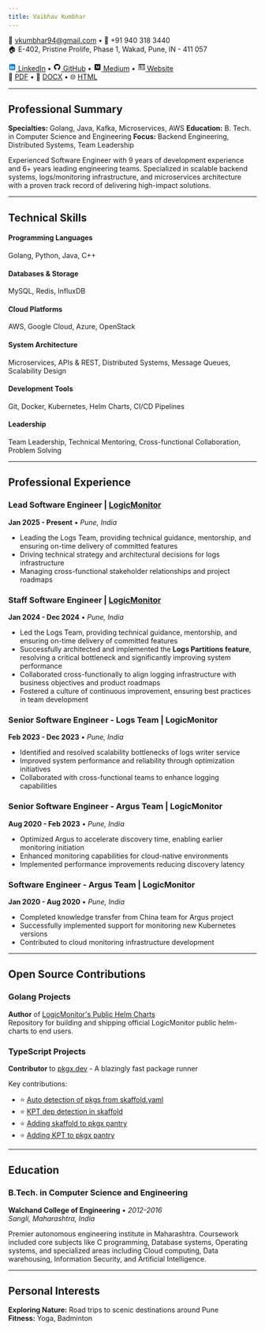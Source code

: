 ```yaml
---
title: Vaibhav Kumbhar
---
```


<div class="header">
<div class="contact-info">

📧 vkumbhar94@gmail.com • 📱 +91 940 318 3440<br>
🏠 E-402, Pristine Prolife, Phase 1, Wakad, Pune, IN - 411 057<br>

<div class="social-links">
<a href="https://www.linkedin.com/in/beingvaibhav/"><img src="./icons8-linkedin.svg" alt="LinkedIn" width="16" height="16"> LinkedIn</a> • 
<a href="https://github.com/vkumbhar94"><img src="./icons8-github.svg" alt="GitHub" width="16" height="16"> GitHub</a> • 
<a href="https://medium.com/@vkumbhar94"><img src="./icons8-medium.svg" alt="Medium" width="16" height="16"> Medium</a> • 
<a href="https://vkumbhar94.github.io/personal-website/"><img src="./icons8-personal-website.svg" alt="Website" width="16" height="16"> Website</a>
</div>
<div class="download-links">
📄 <a href="https://vkumbhar94.github.io/resume/index.pdf">PDF</a> • 📝 <a href="https://vkumbhar94.github.io/resume/index.docx">DOCX</a> • 🌐 <a href="https://vkumbhar94.github.io/resume">HTML</a>
</div>
</div>
</div>

---

## Professional Summary

**Specialties:** Golang, Java, Kafka, Microservices, AWS
**Education:** B. Tech. in Computer Science and Engineering
**Focus:** Backend Engineering, Distributed Systems, Team Leadership

Experienced Software Engineer with 9 years of development experience and 6+ years leading engineering teams. Specialized in scalable backend systems, logs/monitoring infrastructure, and microservices architecture with a proven track record of delivering high-impact solutions.

---

## Technical Skills

<div class="skills-grid">
<div class="skill-category">
<h4>Programming Languages</h4>
Golang, Python, Java, C++
</div>

<div class="skill-category">
<h4>Databases & Storage</h4>
MySQL, Redis, InfluxDB
</div>

<div class="skill-category">
<h4>Cloud Platforms</h4>
AWS, Google Cloud, Azure, OpenStack
</div>

<div class="skill-category">
<h4>System Architecture</h4>
Microservices, APIs & REST, Distributed Systems, Message Queues, Scalability Design
</div>

<div class="skill-category">
<h4>Development Tools</h4>
Git, Docker, Kubernetes, Helm Charts, CI/CD Pipelines
</div>

<div class="skill-category">
<h4>Leadership</h4>
Team Leadership, Technical Mentoring, Cross-functional Collaboration, Problem Solving
</div>
</div>

---

## Professional Experience

### Lead Software Engineer | [LogicMonitor](https://www.logicmonitor.com)

**Jan 2025 - Present** • _Pune, India_

- Leading the Logs Team, providing technical guidance, mentorship, and ensuring on-time delivery of committed features
- Driving technical strategy and architectural decisions for logs infrastructure
- Managing cross-functional stakeholder relationships and project roadmaps

### Staff Software Engineer | [LogicMonitor](https://www.logicmonitor.com)

**Jan 2024 - Dec 2024** • _Pune, India_

- Led the Logs Team, providing technical guidance, mentorship, and ensuring on-time delivery of committed features
- Successfully architected and implemented the **Logs Partitions feature**, resolving a critical bottleneck and significantly improving system performance
- Collaborated cross-functionally to align logging infrastructure with business objectives and product roadmaps
- Fostered a culture of continuous improvement, ensuring best practices in team development

### Senior Software Engineer - Logs Team | LogicMonitor

**Feb 2023 - Dec 2023** • _Pune, India_

- Identified and resolved scalability bottlenecks of logs writer service
- Improved system performance and reliability through optimization initiatives
- Collaborated with cross-functional teams to enhance logging capabilities

### Senior Software Engineer - Argus Team | LogicMonitor

**Aug 2020 - Feb 2023** • _Pune, India_

- Optimized Argus to accelerate discovery time, enabling earlier monitoring initiation
- Enhanced monitoring capabilities for cloud-native environments
- Implemented performance improvements reducing discovery latency

### Software Engineer - Argus Team | LogicMonitor

**Jan 2020 - Aug 2020** • _Pune, India_

- Completed knowledge transfer from China team for Argus project
- Successfully implemented support for monitoring new Kubernetes versions
- Contributed to cloud monitoring infrastructure development

---

## Open Source Contributions

### Golang Projects

**Author** of [LogicMonitor's Public Helm Charts](https://github.com/logicmonitor/helm-charts)  
Repository for building and shipping official LogicMonitor public helm-charts to end users.

### TypeScript Projects

**Contributor** to [pkgx.dev](https://pkgx.dev/) - A blazingly fast package runner

Key contributions:

- ⭐ [Auto detection of pkgs from skaffold.yaml](https://github.com/pkgxdev/pkgx/pull/810)
- ⭐ [KPT dep detection in skaffold](https://github.com/pkgxdev/pkgx/pull/825)
- ⭐ [Adding skaffold to pkgx pantry](https://github.com/pkgxdev/pantry/pull/3660)
- ⭐ [Adding KPT to pkgx pantry](https://github.com/pkgxdev/pantry/pull/3667)

---

## Education

### B.Tech. in Computer Science and Engineering

**Walchand College of Engineering** • _2012-2016_  
_Sangli, Maharashtra, India_

Premier autonomous engineering institute in Maharashtra. Coursework included core subjects like C programming, Database systems, Operating systems, and specialized areas including Cloud computing, Data warehousing, Information Security, and Artificial Intelligence.

---

## Personal Interests

**Exploring Nature:** Road trips to scenic destinations around Pune  
**Fitness:** Yoga, Badminton
